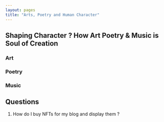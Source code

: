 ```yaml
---
layout: pages
title: "Arts, Poetry and Human Character"
---
```



## Shaping Character ? How Art Poetry & Music is Soul of Creation


### Art 


### Poetry


### Music

## Questions
1. How do I buy NFTs for my blog and display them ?


